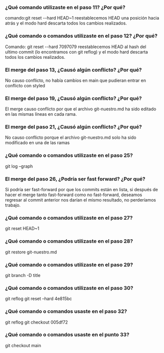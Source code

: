 ### ¿Qué comando utilizaste en el paso 11? ¿Por qué?
comando:git reset --hard HEAD~1
reestablecemos HEAD una posición hacia atrás y el modo hard descarta todos los cambios realizados.

### ¿Qué comando o comandos utilizaste en el paso 12? ¿Por qué?
Comando: git reset --hard 7097079
reestablecemos HEAD al hash del ultimo commit (lo encontramos con git reflog) 
y el modo hard descarta todos los cambios realizados.

### El merge del paso 13, ¿Causó algún conflicto? ¿Por qué?
No causo conflicto, no había cambios en main que pudieran entrar en conflicto con styled

### El merge del paso 19, ¿Causó algún conflicto? ¿Por qué?
El merge causo conflicto por que el archivo git-nuestro.md ha sido editado en las mismas líneas en cada rama.

### El merge del paso 21, ¿Causó algún conflicto? ¿Por qué?
No causo conflicto porque el archivo git-nuestro.md solo ha sido modificado en una de las ramas

### ¿Qué comando o comandos utilizaste en el paso 25?
git log –graph

### El merge del paso 26, ¿Podría ser fast forward? ¿Por qué?
Si podría ser fast-forward por que los commits están en lista, si después de hacer el merge tanto fast-forward 
como no fast-forward, deseamos regresar al commit anterior nos darían el mismo resultado, no perderíamos trabajo.

### ¿Qué comando o comandos utilizaste en el paso 27?
git reset HEAD~1

### ¿Qué comando o comandos utilizaste en el paso 28?
git restore git-nuestro.md

### ¿Qué comando o comandos utilizaste en el paso 29?
git branch -D title

### ¿Qué comando o comandos utilizaste en el paso 30?
git reflog
git reset –hard 4e815bc

### ¿Qué comando o comandos usaste en el paso 32?
git reflog
git checkout 005df72

### ¿Qué comando o comandos usaste en el punto 33?
git checkout main

